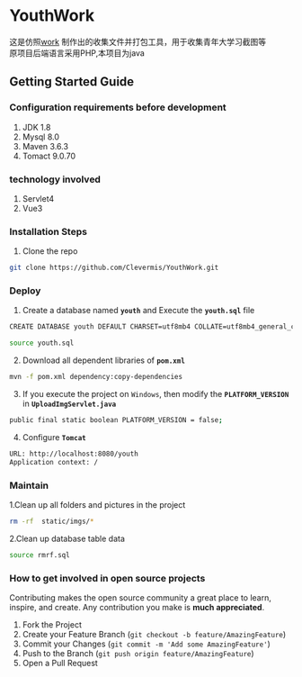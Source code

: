 # YouthWork

这是仿照[work](https://github.com/ss098/work) 制作出的收集文件并打包工具，用于收集青年大学习截图等
<br />
原项目后端语言采用PHP,本项目为java
## Getting Started Guide ##

### Configuration requirements before development ###

1. JDK 1.8
2. Mysql 8.0
3. Maven 3.6.3
4. Tomact 9.0.70

### **technology involved** ###

1. Servlet4
2. Vue3

### **Installation Steps** ##


1. Clone the repo

```sh
git clone https://github.com/Clevermis/YouthWork.git
```

### **Deploy** ###

1. Create a database named **`youth`** and Execute the **`youth.sql`** file

```sh
CREATE DATABASE youth DEFAULT CHARSET=utf8mb4 COLLATE=utf8mb4_general_ci;
```
```sh
source youth.sql
```

2. Download all dependent libraries of **`pom.xml`**
```sh
mvn -f pom.xml dependency:copy-dependencies
```

3. If you execute the project on `Windows`, then modify the **`PLATFORM_VERSION`** in **`UploadImgServlet.java`**
```sh
public final static boolean PLATFORM_VERSION = false;
```

4. Configure **`Tomcat`**
```sh
URL: http://localhost:8080/youth
Application context: /
```


### **Maintain** ###

1.Clean up all folders and pictures in the project

```sh
rm -rf  static/imgs/*
```

2.Clean up database table data

```sh
source rmrf.sql
```

### **How to get involved in open source projects** ###

Contributing makes the open source community a great place to learn, inspire, and create. Any contribution you make is **much appreciated**.

1. Fork the Project
2. Create your Feature Branch (`git checkout -b feature/AmazingFeature`)
3. Commit your Changes (`git commit -m 'Add some AmazingFeature'`)
4. Push to the Branch (`git push origin feature/AmazingFeature`)
5. Open a Pull Request




